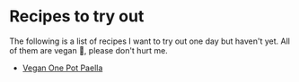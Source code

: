 # Recipes to try out
The following is a list of recipes I want to try out one day but haven't yet. All of them are vegan 🌱, please don't hurt me.

* [Vegan One Pot Paella](https://www.youtube.com/watch?v=PfsCEjmwKjE&feature=youtu.be)
